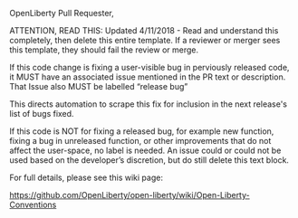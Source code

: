 OpenLiberty Pull Requester,

ATTENTION, READ THIS: Updated 4/11/2018 - Read and understand this completely,
then delete this entire template. If a reviewer or merger sees this template,
they should fail the review or merge.

If this code change is fixing a user-visible bug in perviously released code, it MUST
have an associated issue mentioned in the PR text or description. That Issue also
MUST be labelled “release bug”

This directs automation to scrape this fix for inclusion in the next release's
list of bugs fixed.

If this code is NOT for fixing a released bug, for example new function, fixing
a bug in unreleased function, or other improvements that do not affect the
user-space, no label is needed. An issue could or could not be used based
on the developer’s discretion, but do still delete this text block.

For full details, please see this wiki page:

https://github.com/OpenLiberty/open-liberty/wiki/Open-Liberty-Conventions

